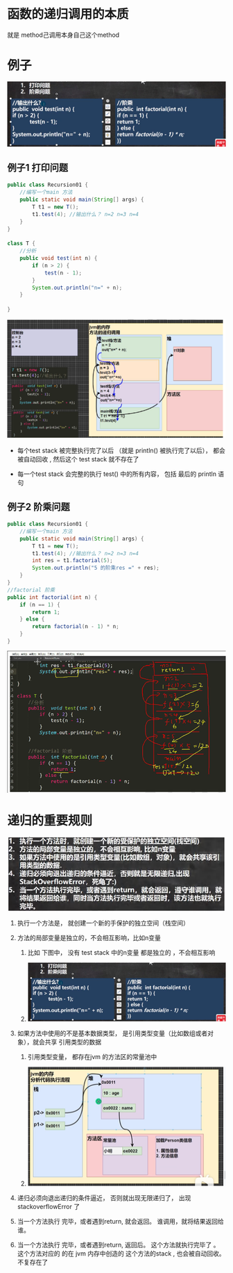 # 函数的递归调用的本质

就是 method己调用本身自己这个method 

# 例子

![](..\Image\0215_01_方法的递归_例子.png)

## 例子1 打印问题

```java
public class Recursion01 {
    //编写一个main 方法
    public static void main(String[] args) {
        T t1 = new T();
        t1.test(4); //输出什么？ n=2 n=3 n=4
    }
}

class T {
    //分析
    public void test(int n) {
        if (n > 2) {
            test(n - 1);
        }
        System.out.println("n=" + n);
    }

}
```

![](..\Image\0215_02_方法的递归_例子_打印问题.png)

- 每个test stack 被完整执行完了以后 （就是 println() 被执行完了以后）， 都会被自动回收 , 然后这个 test stack 就不存在了

- 每一个test stack 会完整的执行 test() 中的所有内容， 包括 最后的 println 语句 

## 例子2 阶乘问题

```java
public class Recursion01 {
    //编写一个main 方法
    public static void main(String[] args) {
        T t1 = new T();
        t1.test(4); //输出什么？ n=2 n=3 n=4
        int res = t1.factorial(5);
        System.out.println("5 的阶乘res =" + res);
    }
}
//factorial 阶乘
public int factorial(int n) {
    if (n == 1) {
        return 1;
    } else {
        return factorial(n - 1) * n;
    }
}
```

![](..\Image\0215_03_方法的递归_例子_阶乘问题.png)

# 递归的重要规则

![](..\Image\0215_04_方法的递归_重要规则.png)

1. 执行一个方法是， 就创建一个新的手保护的独立空间（栈空间）

2. 方法的局部变量是独立的，不会相互影响，比如n变量
   
   1. 比如 下图中， 没有 test stack 中的n变量 都是独立的 ，不会相互影响
   
   2. ![](..\Image\0215_01_方法的递归_例子.png)

3. 如果方法中使用的不是基本数据类型， 是引用类型变量（比如数组或者对象），就会共享 引用类型的数据 
   
   1. 引用类型变量， 都存在jvm 的方法区的常量池中 
   
   2. ![](..\Image\0197_08_创建对象和访问对象的成员变量_练习题1_步骤分析5.png)

4. 递归必须向退出递归的条件逼近， 否则就出现无限递归了， 出现 stackoverflowError 了

5. 当一个方法执行 完毕，或者遇到return, 就会返回。 谁调用，就将结果返回给谁。 

6. 当一个方法执行 完毕，或者遇到return, 返回后。 这个方法就执行完毕了 。 这个方法对应的 的在 jvm 内存中创造的 这个方法的stack , 也会被自动回收。 不复存在了 
